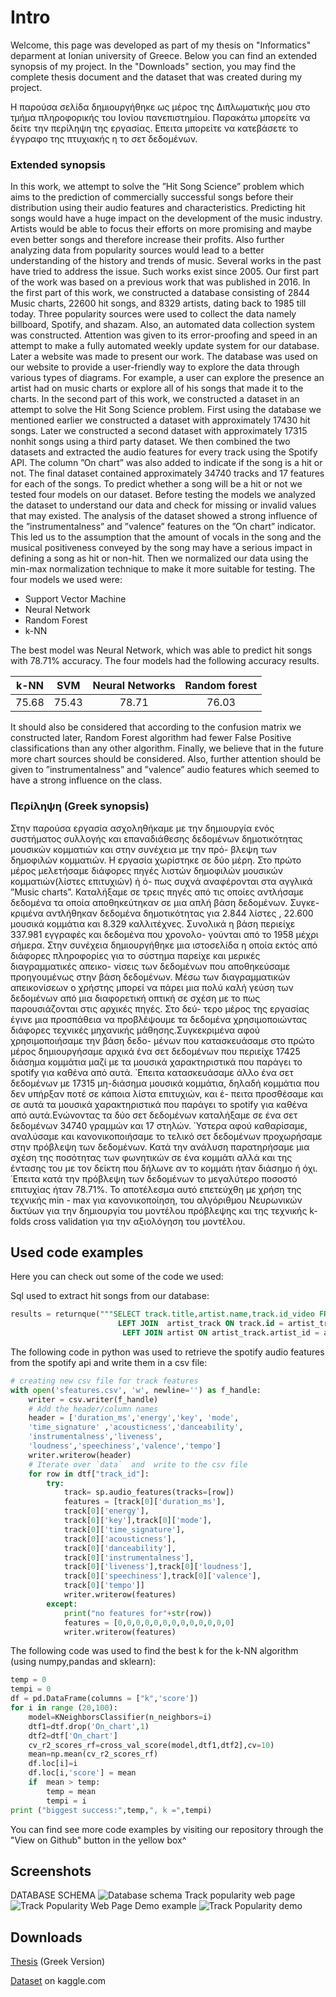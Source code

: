 # Intro
Welcome, this page was developed as part of my thesis on "Informatics" deparment at Ionian university of Greece.
Below you can find an extended synopsis of my project. In the "Downloads" section, you may find the complete thesis document and the dataset that was created during my project.

Η παρούσα σελίδα δημιουργήθηκε ως μέρος της Διπλωματικής μου στο τμήμα πληροφορικής του Ιονίου πανεπιστημίου.
Παρακάτω μπορείτε να δείτε την περίληψη της εργασίας. Επειτα μπορείτε να κατεβάσετε το έγγραφο της πτυχιακής η το σετ δεδομένων.

### Extended synopsis
In this work, we attempt to solve the ”Hit Song Science” problem which aims to the prediction
of commercially successful songs before their distribution using their audio features
and characteristics. Predicting hit songs would have a huge impact on the development
of the music industry. Artists would be able to focus their efforts on more promising and
maybe even better songs and therefore increase their profits. Also further analyzing data
from popularity sources would lead to a better understanding of the history and trends of
music. Several works in the past have tried to address the issue.
Such works exist since 2005. 
Our first part of the work was based on a previous work that was published in 2016.
In the first part of this work, we constructed a database consisting of 2844 Music charts,
22600 hit songs, and 8329 artists, dating back to 1985 till today. Three popularity sources
were used to collect the data namely billboard, Spotify, and shazam. Also, an automated
data collection system was constructed. Attention was given to its error-proofing and
speed in an attempt to make a fully automated weekly update system for our database.
Later a website was made to present our work. The database was used on our website to
provide a user-friendly way to explore the data through various types of diagrams. For
example, a user can explore the presence an artist had on music charts or explore all of
his songs that made it to the charts. In the second part of this work, we constructed a
dataset in an attempt to solve the Hit Song Science problem. First using the database
we mentioned earlier we constructed a dataset with approximately 17430 hit songs. Later
we constructed a second dataset with approximately 17315 nonhit songs using a third
party dataset. We then combined the two datasets and extracted the audio features for
every track using the Spotify API. The column ”On chart” was also added to indicate if
the song is a hit or not. The final dataset contained approximately 34740 tracks and 17
features for each of the songs. To predict whether a song will be a hit or not we tested four
models on our dataset. Before testing the models we analyzed the dataset to understand
our data and check for missing or invalid values that may existed. The analysis of the
dataset showed a strong influence of the ”instrumentalness” and ”valence” features on the
”On chart” indicator. This led us to the assumption that the amount of vocals in the song
and the musical positiveness conveyed by the song may have a serious impact in defining
a song as hit or non-hit. Then we normalized our data using the min-max normalization
technique to make it more suitable for testing. The four models we used were:

* Support Vector Machine
* Neural Network
* Random Forest
* k-NN

The best model was Neural Network, which was able to predict hit songs with 78.71%
accuracy. The four models had the following accuracy results.

|  k-NN |  SVM  | Neural Networks | Random forest |
|:-----:|:-----:|:---------------:|:-------------:|
| 75.68 | 75.43 |      78.71      |     76.03     |

It should also be considered that according to the confusion matrix we constructed later,
Random Forest algorithm had fewer False Positive classifications than any other algorithm.
Finally, we believe that in the future more chart sources should be considered.
Also, further attention should be given to ”instrumentalness” and ”valence” audio features
which seemed to have a strong influence on the class.


### Περίληψη (Greek synopsis)

Στην παρούσα εργασία ασχοληθήκαμε με την δημιουργία ενός συστήματος συλλογής και
επαναδιάθεσης δεδομένων δημοτικότητας μουσικών κομματιών και στην συνέχεια με την πρό-
βλεψη των δημοφιλών κομματιών. Η εργασία χωρίστηκε σε δύο μέρη. Στο πρώτο μέρος
μελετήσαμε διάφορες πηγές λιστών δημοφιλών μουσικών κομματιών(λίστες επιτυχιών) ή ό-
πως συχνά αναφέρονται στα αγγλικά ”Music charts”. Καταλήξαμε σε τρεις πηγές από τις
οποίες αντλήσαμε δεδομένα τα οποία αποθηκεύτηκαν σε μια απλή βάση δεδομένων. Συγκε-
κριμένα αντλήθηκαν δεδομένα δημοτικότητας για 2.844 λίστες , 22.600 μουσικά κομμάτια και
8.329 καλλιτέχνες. Συνολικά η βάση περιείχε 337.981 εγγραφές και δεδομένα που χρονολο-
γούνται από το 1958 μέχρι σήμερα. Στην συνέχεια δημιουργήθηκε μια ιστοσελίδα η οποία
εκτός από διάφορες πληροφορίες για το σύστημα παρείχε και μερικές διαγραμματικές απεικο-
νίσεις των δεδομένων που αποθηκεύσαμε προηγουμένως στην βάση δεδομένων. Μέσω των
διαγραμματικών απεικονίσεων ο χρήστης μπορεί να πάρει μια πολύ καλή γεύση των δεδομένων
από μια διαφορετική οπτική σε σχέση με το πως παρουσιάζονται στις αρχικές πηγές. Στο δεύ-
τερο μέρος της εργασίας έγινε μια προσπάθεια να προβλέψουμε τα δεδομένα χρησιμοποιώντας
διάφορες τεχνικές μηχανικής μάθησης.Συγκεκριμένα αφού χρησιμοποιήσαμε την βάση δεδο-
μένων που κατασκευάσαμε στο πρώτο μέρος δημιουργήσαμε αρχικά ένα σετ δεδομένων που
περιείχε 17425 διάσημα κομμάτια μαζί με τα μουσικά χαρακτηριστικά που παράγει το spotify
για καθένα από αυτά. ΄Επειτα κατασκευάσαμε άλλο ένα σετ δεδομένων με 17315 μη-διάσημα
μουσικά κομμάτια, δηλαδή κομμάτια που δεν υπήρξαν ποτέ σε κάποια λίστα επιτυχιών, και έ-
πειτα προσθέσαμε και σε αυτά τα μουσικά χαρακτηριστικά που παράγει το spotify για καθένα
από αυτά.Ενώνοντας τα δύο σετ δεδομένων καταλήξαμε σε ένα σετ δεδομένων 34740 γραμμών
και 17 στηλών. ΄Υστερα αφού καθαρίσαμε, αναλύσαμε και κανονικοποιήσαμε το τελικό σετ
δεδομένων προχωρήσαμε στην πρόβλεψη των δεδομένων. Κατά την ανάλυση παρατηρήσαμε
μια σχέση της ποσότητας των φωνητικών σε ένα κομμάτι αλλά και της έντασης του με τον
δείκτη που δήλωνε αν το κομμάτι ήταν διάσημο ή όχι. ΄Επειτα κατά την πρόβλεψη των δεδομένων 
το μεγαλύτερο ποσοστό επιτυχίας ήταν 78.71%. Το αποτέλεσμα αυτό επετεύχθη με
χρήση της τεχνικής min - max για κανονικοποίηση, του αλγόριθμου Νευρωνικών δικτύων
για την δημιουργία του μοντέλου πρόβλεψης και της τεχνικής k-folds cross validation για την
αξιολόγηση του μοντέλου.

## Used code examples
Here you can check out some of the code we used:

Sql used to extract hit songs from our database:
```sql
results = returnque("""SELECT track.title,artist.name,track.id_video FROM track
                        LEFT JOIN  artist_track ON track.id = artist_track.track_id 
                         LEFT JOIN artist ON artist_track.artist_id = artist.id""")
```

The following code in python was used to retrieve the spotify audio features from the spotify api and write them in a csv file:

```python
# creating new csv file for track features
with open('sfeatures.csv', 'w', newline='') as f_handle:
    writer = csv.writer(f_handle)
    # Add the header/column names
    header = ['duration_ms','energy','key', 'mode',
    'time_signature' ,'acousticness','danceability',
    'instrumentalness','liveness',
    'loudness','speechiness','valence','tempo']
    writer.writerow(header)
    # Iterate over `data`  and  write to the csv file
    for row in dtf["track_id"]:
        try:
            track= sp.audio_features(tracks=[row])
            features = [track[0]['duration_ms'],
            track[0]['energy'],
            track[0]['key'],track[0]['mode'],
            track[0]['time_signature'],
            track[0]['acousticness'],
            track[0]['danceability'],
            track[0]['instrumentalness'],
            track[0]['liveness'],track[0]['loudness'],
            track[0]['speechiness'],track[0]['valence'],
            track[0]['tempo']]
            writer.writerow(features)
        except:
            print("no features for"+str(row))
            features = [0,0,0,0,0,0,0,0,0,0,0,0,0]
            writer.writerow(features)
```
The following code was used to find the best k for the k-NN algorithm (using numpy,pandas and sklearn):

```python
temp = 0
tempi = 0
df = pd.DataFrame(columns = ["k",'score'])
for i in range (20,100): 
    model=KNeighborsClassifier(n_neighbors=i)
    dtf1=dtf.drop('On_chart',1)
    dtf2=dtf['On_chart']
    cv_r2_scores_rf=cross_val_score(model,dtf1,dtf2],cv=10)
    mean=np.mean(cv_r2_scores_rf)
    df.loc[i]=i
    df.loc[i,'score'] = mean
    if  mean > temp:
        temp = mean
        tempi = i 
print ("biggest success:",temp,", k =",tempi)
```
You can find see more code examples by visiting our repository through the "View on Github" button in the yellow box^

## Screenshots
DATABASE SCHEMA
![Database schema](images/databaseschema.png "Database schema")
Track popularity web page
![Track Popularity Web Page](images/thestart.png "Track Popularity web page")
Demo example
![Track Popularity demo](images/track%20popularity%20diagram.png "Track Popularity demo")


## Downloads

[Thesis](https://drive.google.com/file/d/1KvhkEQpyKf6sSu9xrEbjGlk5NSENUdIG/view?usp=sharing "Thesis") (Greek Version)

[Dataset](https://www.kaggle.com/multispiros/34740-hit-and-nonhit-songs-spotify-features "DATASET") on kaggle.com
